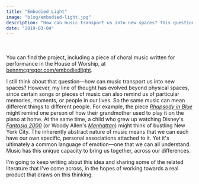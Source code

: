 ```yaml
---
title: "Embodied Light"
image: "blog/embodied-light.jpg"
description: "How can music transport us into new spaces? This question was the starting point of Embodied Light, an ongoing investigation into the connection between music and architecture, with a focus on the Bahá'í House of Worship in Santiago, Chile."
date: "2019-03-04"
---
```


&nbsp;  
&nbsp;  
You can find the project, including a piece of choral music written for performance in the House of Worship, at [bennmcgregor.com/embodiedlight](https://bennmcgregor.com/embodiedlight).

I still think about that question—how can music transport us into new spaces? However, my line of thought has evolved beyond physical spaces, since certain songs or pieces of music can also remind us of particular memories, moments, or people in our lives. So the same music can mean different things to different people. For example, the piece [_Rhapsody in Blue_](https://www.youtube.com/watch?v=cH2PH0auTUU) might remind one person of how their grandmother used to play it on the piano at home. At the same time, a child who grew up watching Disney's [_Fantasia 2000_](https://www.youtube.com/watch?v=qWJ-kGuOA_Q) (or Woody Allen's [_Manhattan_](https://www.youtube.com/watch?v=g2akLhosPEg)) might think of bustling New York City. The inherently abstract nature of music means that we can each have our own specific, personal associations attached to it. Yet it's ultimately a common language of emotion—one that we can all understand. Music has this unique capacity to bring us together, across our differences.

I'm going to keep writing about this idea and sharing some of the related literature that I've come across, in the hopes of working towards a real product that draws on this thinking.
&nbsp;  
&nbsp;  
&nbsp;  
&nbsp;
